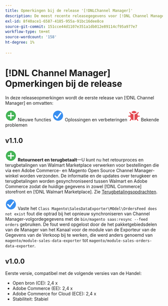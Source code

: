 ```yaml
---
title: Opmerkingen bij de release '[!DNLChannel Manager]'
description: De meest recente releasegegevens voor [!DNL Channel Manager] uit Adobe Commerce.
exl-id: 8f40ace1-6587-4185-955a-91bc16dee8ce
source-git-commit: 151cce44d1107e351a1db012e89114cf95a977e7
workflow-type: tm+mt
source-wordcount: '158'
ht-degree: 1%

---
```


# [!DNL Channel Manager] Opmerkingen bij de release

In deze releaseopmerkingen wordt de eerste release van [!DNL Channel Manager] en omvatten:

![Nieuw](../assets/new.svg) Nieuwe functies
![Probleem opgelost](../assets/fix.svg) Oplossingen en verbeteringen
![Bekend probleem](../assets/bug.svg) Bekende problemen


## v1.1.0

![Nieuw](../assets/new.svg)<!--CHAN-5204--> **Retourneert en terugbetaalt**—U kunt nu het retourproces en terugbetalingen van Walmart Marketplace verwerken voor bestellingen die via een Adobe Commerce- en Magento Open Source Channel Manager-winkel worden verzonden. De informatie en de updates over terugkeer en terugbetalingen worden gesynchroniseerd tussen Walmart en Adobe Commerce zodat de huidige gegevens in zowel [!DNL Commerce] storefront en [!DNL Walmart Marketplace]. Zie [Terugbetalingsopdrachten](return-refund-orders.md).

![Vast](../assets/fix.svg)<!--CHAN-5661--> Vaste het `Class Magento\SalesDataExporter\MOdel\OrdersFeed does not exist` fout die optrad bij het opnieuw synchroniseren van Channel Manager-volgordegegevens met de `bin/magento saas:resync --feed orders` gebruiken. De fout werd opgelost door de het pakketgebiedsdelen van de Manager van het Kanaal voor de module van de Exporteur van de Gegevens van de Verkoop bij te werken, die werd anders genoemd van `magento/module-sales-data-exporter` tot `magento/module-sales-orders-data-exporter`.

## v1.0.0

Eerste versie, compatibel met de volgende versies van de Handel:

* Open bron (CE): 2,4 x
* Adobe Commerce (EE): 2,4 x
* Adobe Commerce for Cloud (ECE): 2,4 x
* Stabiliteit: Stabiel
